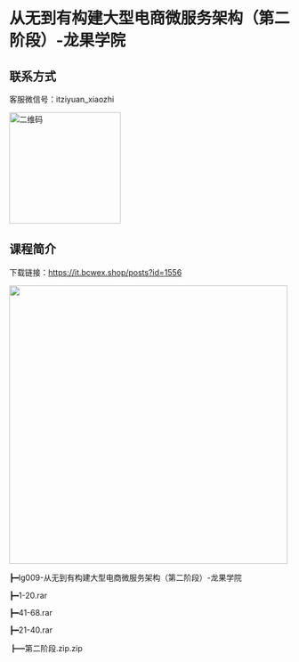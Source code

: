 # 从无到有构建大型电商微服务架构（第二阶段）-龙果学院

## 联系方式

客服微信号：itziyuan_xiaozhi

<img src="https://ziyuanyun.oss-cn-guangzhou.aliyuncs.com/common/20240614073449/666b82192834a.jpg" width="200" height="200" alt="二维码">

## 课程简介

下载链接：https://it.bcwex.shop/posts?id=1556

<img src="https://ziyuanyun.oss-cn-guangzhou.aliyuncs.com/yun/20240515224331/6644ca13d3b36.jpg" width="500" alt="">

  ┣━lg009-从无到有构建大型电商微服务架构（第二阶段）-龙果学院

 ┣━1-20.rar

 ┣━41-68.rar

 ┣━21-40.rar

 ┣━第二阶段.zip.zip

  